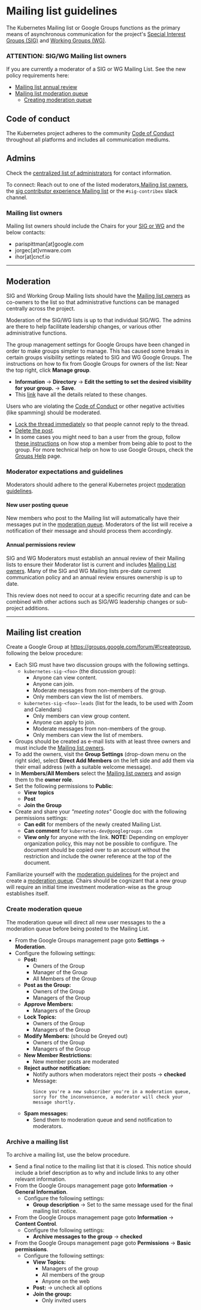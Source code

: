 # Mailing list guidelines

The Kubernetes Mailing list or Google Groups functions as the primary means of
asynchronous communication for the project's
[Special Interest Groups (SIG)][sig-list] and [Working Groups (WG)][sig-list].

### ATTENTION: SIG/WG Mailing list owners

If you are currently a moderator of a SIG or WG Mailing List. See the new policy
requirements here:

- [Mailing list annual review](#annual-permissions-review)
- [Mailing list moderation queue](#new-user-posting-queue)
  - [Creating moderation queue](#create-moderation-queue)


## Code of conduct

The Kubernetes project adheres to the community [Code of Conduct] throughout all
platforms and includes all communication mediums.

## Admins

Check the [centralized list of administrators][admins] for contact information.

To connect: Reach out to one of the listed moderators,[Mailing list owners],
the [sig contributor experience Mailing list] or the `#sig-contribex` slack
channel.

### Mailing list owners

Mailing list owners should include the Chairs for your [SIG or WG][sig-list] and
the below contacts:

- parispittman[at]google.com
- jorgec[at]vmware.com
- ihor[at]cncf.io

---

## Moderation

SIG and Working Group Mailing lists should have the [Mailing list owners] as
co-owners to the list so that administrative functions can be managed centrally
across the project.

Moderation of the SIG/WG lists is up to that individual SIG/WG. The admins
are there to help facilitate leadership changes, or various other administrative
functions.

The group management settings for Google Groups have been changed in order
to make groups simpler to manage. This has caused some breaks in certain groups 
visibility settings related to SIG and WG Google Groups.
The instructions on how to fix from Google Groups for owners of the list:
Near the top right, click **Manage group**.
- **Information** -> **Directory** -> **Edit the setting to set the desired 
visibility for your group.** -> **Save**.
- This [link] have all the details related to these changes.

Users who are violating the [Code of Conduct] or other negative activities
(like spamming) should be moderated.
- [Lock the thread immediately] so that people cannot reply to the thread.
- [Delete the post].
- In some cases you might need to ban a user from the group, follow
  [these instructions] on how stop a member from being able to post to the group.
  For more technical help on how to use Google Groups, check the [Groups Help]
  page.


### Moderator expectations and guidelines

Moderators should adhere to the general Kubernetes project
[moderation guidelines].


#### New user posting queue

New members who post to the Mailing list will automatically have their messages
put in the [moderation queue]. Moderators of the list will receive a
notification of their message and should process them accordingly.


#### Annual permissions review

SIG and WG Moderators must establish an annual review of their Mailing lists
to ensure their Moderator list is current and includes [Mailing List owners].
Many of the SIG and WG Mailing lists pre-date current communication policy and
an annual review ensures ownership is up to date.

This review does not need to occur at a specific recurring date and can be
combined with other actions such as SIG/WG leadership changes or sub-project
additions.


---

## Mailing list creation

Create a Google Group at https://groups.google.com/forum/#!creategroup,
following the below procedure:
- Each SIG must have two discussion groups with the following settings.
  - `kubernetes-sig-<foo>` (the discussion group):
    - Anyone can view content.
    - Anyone can join.
    - Moderate messages from non-members of the group.
    - Only members can view the list of members.
  - `kubernetes-sig-<foo>-leads` (list for the leads, to be used with Zoom and
    Calendars)
    - Only members can view group content.
    - Anyone can apply to join.
    - Moderate messages from non-members of the group.
    - Only members can view the list of members.
- Groups should be created as e-mail lists with at least three owners and must
  include the [Mailing list owners](#mailing-list-owners).
-  To add the owners, visit the **Group Settings** (drop-down menu on the right
   side), select **Direct Add Members** on the left side and add them via their
   email address (with a suitable welcome message).
- In **Members/All Members** select the [Mailing list owners] and assign them
  to the **owner role**.
- Set the following permissions to **Public**:
  - **View topics**
  - **Post**
  - **Join the Group**
- Create and share your _"meeting notes"_ Google doc with the following
  permissions settings:
  - **Can edit** for members of the newly created Mailing List.
  - **Can comment** for `kubernetes-dev@googlegroups.com`
  - **View only** for anyone with the link. **NOTE:** Depending on
    employer organization policy, this may not be possible to configure. The
    document should be copied over to an account without the restriction and 
    include the owner reference at the top of the document.

Familiarize yourself with the [moderation guidelines] for the project and create
a [moderation queue]. Chairs should be cognizant that a new group will require
an initial time investment moderation-wise as the group establishes itself.


### Create moderation queue

The moderation queue will direct all new user messages to the a moderation
queue before being posted to the Mailing List.

- From the Google Groups management page goto **Settings** -> **Moderation**.
- Configure the following settings:
  - **Post:**
    - Owners of the Group
    - Manager of the Group
    - All Members of the Group
  - **Post as the Group:**
    - Owners of the Group
    - Managers of the Group
  - **Approve Members:**
    - Managers of the Group
  - **Lock Topics:**
    - Owners of the Group
    - Managers of the Group
  - **Modify Members:** (should be Greyed out)
    - Owners of the Group
    - Managers of the Group
  - **New Member Restrictions:**
    - New member posts are moderated
  - **Reject author notification:**
    - Notify authors when moderators reject their posts -> **checked**
    - Message:
      ```
      Since you're a new subscriber you're in a moderation queue, sorry for the inconvenience, a moderator will check your message shortly.
      ```
  - **Spam messages:**
    - Send them to moderation queue and send notification to moderators.

### Archive a mailing list

To archive a mailing list, use the below procedure.

- Send a final notice to the mailing list that it is closed. This notice should
  include a brief description as to why and include links to any other relevant
  information.
- From the Google Groups management page goto **Information** ->
  **General Information**.
  - Configure the following settings:
    - **Group description** -> Set to the same message used for the final 
      mailing list notice.
- From the Google Groups management page goto **Information** ->
  **Content Control**.
  - Configure the following settings:
    - **Archive messages to the group** -> **checked**
- From the Google Groups management page goto **Permissions** ->
  **Basic permissions**.
  - Configure the following settings:
    - **View Topics:**
      - Managers of the group
      - All members of the group
      - Anyone on the web
    - **Post:** -> uncheck all options
    - **Join the group:**
      - Only invited users



[mailing list owners]: #mailing-list-owners
[moderation queue]: #create-moderation-queue
[sig-list]: /sig-list.md
[Code of Conduct]: /code-of-conduct.md
[admins]: ./moderators.md#mailing-lists
[sig contributor experience mailing list]: https://groups.google.com/forum/#!forum/kubernetes-sig-contribex
[moderation guidelines]: ./moderation.md
[lock the thread immediately]: https://support.google.com/groups/answer/2466386?hl=en#
[delete the post]: https://support.google.com/groups/answer/1046523?hl=en
[these instructions]: https://support.google.com/groups/answer/2646833?hl=en&ref_topic=2458761#
[groups help]: https://support.google.com/groups/answer/2466386?hl=en&ref_topic=2458761
[link]: https://support.google.com/a/answer/9191148?hl=en
